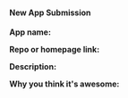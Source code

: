 <!---
Thank you for your pull request. Please provide below the name of the app, a short description 
and a link to it's repository or homepage. Also, tell us why you think it's awesome!

Make sure the PR adheres to our contribution guidelines:
https://github.com/agarrharr/awesome-cli-apps/blob/master/contributing.md
-->

#### New App Submission

**App name:**

**Repo or homepage link:**

**Description:**

**Why you think it's awesome:**

